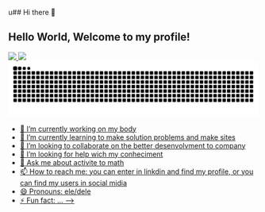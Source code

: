 u## Hi there 👋


 <h2 align="left">Hello World, Welcome to my profile!</h2>


 <div>
   <a href="https://beacons.ai/bruno0800-spike">
   <img height="180em" src="https://github-readme-stats.vercel.app/api?username=bruno0800-spike&show_icons=true&theme=blue-green&include_all_commits=true&count_private=true"/>
   <img height="180em" src="https://github-readme-stats.vercel.app/api/top-langs/?username=bruno0800-spike&layout=compact&langs_count=16&theme=blue-green"/>
 </div> 


<picture>
  <source media="(prefers-color-scheme: tokyonight)" srcset="https://raw.githubusercontent.com/v1ih/v1ih/output/github-snake-dark.svg" />
  <source media="(prefers-color-scheme: tokyonight)" srcset="https://raw.githubusercontent.com/v1ih/v1ih/output/github-snake.svg" />
  <img alt="github-snake" src="https://raw.githubusercontent.com/v1ih/v1ih/output/github-snake.svg" />
 
</picture>


- 🔭 I’m currently working on my body
- 🌱 I’m currently learning to make solution problems and make sites
- 👯 I’m looking to collaborate on the better desenvolvment to company
- 🤔 I’m looking for help wich my conheciment
- 💬 Ask me about activite to math
- 📫 How to reach me: you can enter in linkdin and find my profile, or you can find my users in social midia
- 😄 Pronouns: ele/dele
- ⚡ Fun fact: ...
-->
